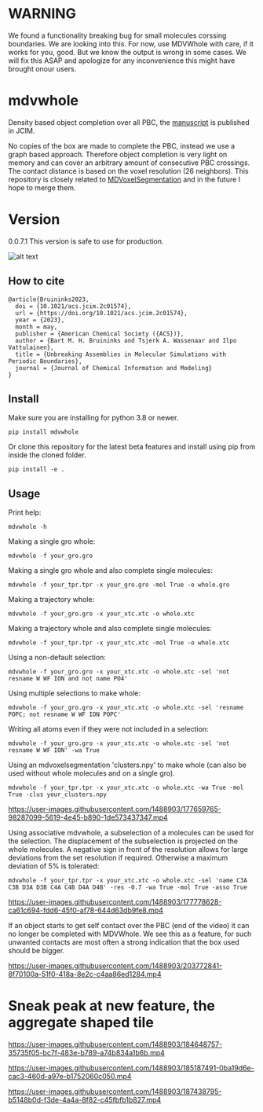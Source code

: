 # WARNING
We found a functionality breaking bug for small molecules corssing boundaries. We are looking into this. For now, use MDVWhole with care, if it works for you, good. But we know the output is wrong in some cases. We will fix this ASAP and apologize for any inconvenience this might have brought onour users.

# mdvwhole
Density based object completion over all PBC, the [manuscript](https://doi.org/10.1021/acs.jcim.2c01574) is published in JCIM.

No copies of the box are made to complete the PBC, instead we use a graph based approach. Therefore object
completion is very light on memory and can cover an arbitrary amount of consecutive PBC crossings. The contact distance is based on
the voxel resolution (26 neighbors). This repository is closely related to [MDVoxelSegmentation](https://github.com/marrink-lab/MDVoxelSegmentation) and in the future I hope to merge them.

# Version
0.0.7.1 This version is safe to use for production. 

![alt text](https://user-images.githubusercontent.com/1488903/151573692-58d1eb6c-b6a2-444e-a7b8-937fa8ebc448.png)

## How to cite
```
@article{Bruininks2023,
  doi = {10.1021/acs.jcim.2c01574},
  url = {https://doi.org/10.1021/acs.jcim.2c01574},
  year = {2023},
  month = may,
  publisher = {American Chemical Society ({ACS})},
  author = {Bart M. H. Bruininks and Tsjerk A. Wassenaar and Ilpo Vattulainen},
  title = {Unbreaking Assemblies in Molecular Simulations with Periodic Boundaries},
  journal = {Journal of Chemical Information and Modeling}
}
```

## Install
Make sure you are installing for python 3.8 or newer.

`pip install mdvwhole`

Or clone this repository for the latest beta features and install using pip from inside the cloned folder.

`pip install -e .`

## Usage
Print help:

`mdvwhole -h`

Making a single gro whole:

`mdvwhole -f your_gro.gro`

Making a single gro whole and also complete single molecules:

`mdvwhole -f your_tpr.tpr -x your_gro.gro -mol True -o whole.gro`

Making a trajectory whole:

`mdvwhole -f your_gro.gro -x your_xtc.xtc -o whole.xtc`

Making a trajectory whole and also complete single molecules:

`mdvwhole -f your_tpr.tpr -x your_xtc.xtc -mol True -o whole.xtc`

Using a non-default selection:

`mdvwhole -f your_gro.gro -x your_xtc.xtc -o whole.xtc -sel 'not resname W WF ION and not name PO4'`

Using multiple selections to make whole:

`mdvwhole -f your_gro.gro -x your_xtc.xtc -o whole.xtc -sel 'resname POPC; not resname W WF ION POPC'`

Writing all atoms even if they were not included in a selection:

`mdvwhole -f your_gro.gro -x your_xtc.xtc -o whole.xtc -sel 'not resname W WF ION' -wa True`

Using an mdvoxelsegmentation 'clusters.npy' to make whole (can also be used without whole molecules and on a single gro).

`mdvwhole -f your_tpr.tpr -x your_xtc.xtc -o whole.xtc -wa True -mol True -clus your_clusters.npy`

https://user-images.githubusercontent.com/1488903/177659765-98287099-5619-4e45-b890-1de573437347.mp4

Using associative mdvwhole, a subselection of a molecules can be used for the selection. The displacement of the subselection is projected on the whole molecules. A negative sign in front of the resolution allows for large deviations from the set resolution if required. Otherwise a maximum deviation of 5% is tolerated:

`mdvwhole -f your_tpr.tpr -x your_xtc.xtc -o whole.xtc -sel 'name C3A C3B D3A D3B C4A C4B D4A D4B' -res -0.7 -wa True -mol True -asso True`

https://user-images.githubusercontent.com/1488903/177778628-ca61c694-fdd6-45f0-af78-644d63db9fe8.mp4

If an object starts to get self contact over the PBC (end of the video) it can no longer be completed with MDVWhole. We see this as a feature, for such unwanted contacts are most often a strong indication that the box used should be bigger.

https://user-images.githubusercontent.com/1488903/203772841-8f70100a-51f0-418a-8e2c-c4aa86ed1284.mp4

# Sneak peak at new feature, the aggregate shaped tile

https://user-images.githubusercontent.com/1488903/184648757-35735f05-bc7f-483e-b789-a74b834a1b6b.mp4

https://user-images.githubusercontent.com/1488903/185187491-0ba19d6e-cac3-460d-a97e-b1752060c050.mp4

https://user-images.githubusercontent.com/1488903/187438795-b5148b0d-f3de-4a4a-8f82-c45fbfb1b827.mp4



